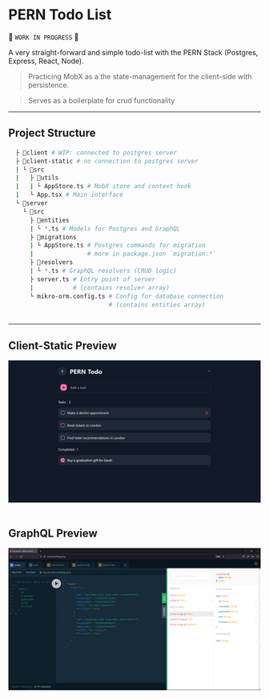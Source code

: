 # PERN Todo List

🚧 `WORK IN PROGRESS` 🚧

A very straight-forward and simple todo-list with the PERN Stack (Postgres, Express, React, Node).

> Practicing MobX as a the state-management for the client-side with persistence.

> Serves as a boilerplate for crud functionality

---

## Project Structure

```bash
  ├ 📁client # WIP: connected to postgres server
  ├ 📁client-static # no connection to postgres server
  | └ 📁src
  |   ├ 📁utils
  |   | └ AppStore.ts # MobX store and context hook
  |   └ App.tsx # Main interface
  └ 📁server
    └ 📁src
      ├ 📁entities
      | └ *.ts # Models for Postgres and GraphQL
      ├ 📁migrations
      | └ AppStore.ts # Postgres commands for migration
      |               # more in package.json `migration:*`
      ├ 📁resolvers
      | └ *.ts # GraphQL resolvers (CRUD logic)
      ├ server.ts # Entry point of server
      |           # (contains resolver array)
      └ mikro-orm.config.ts # Config for database connection
                            # (contains entities array)



```

---

## Client-Static Preview

<div align="center">
    <img src="./assets/sc.png" alt="client preview">
</div>
<br />

## GraphQL Preview

<div align="center">
    <img src="./assets/graphql.png" alt="client preview">
</div>
<br />
